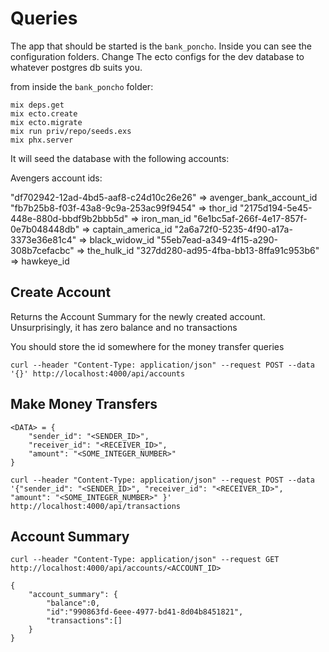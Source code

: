 # Queries

The app that should be started is the `bank_poncho`. Inside you can see the configuration folders.
Change The ecto configs for the dev database to whatever postgres db suits you.

from inside the `bank_poncho` folder:

```
mix deps.get
mix ecto.create
mix ecto.migrate
mix run priv/repo/seeds.exs
mix phx.server
```

It will seed the database with the following accounts:

Avengers account ids:

"df702942-12ad-4bd5-aaf8-c24d10c26e26" => avenger_bank_account_id
"fb7b25b8-f03f-43a8-9c9a-253ac99f9454" => thor_id
"2175d194-5e45-448e-880d-bbdf9b2bbb5d" => iron_man_id
"6e1bc5af-266f-4e17-857f-0e7b048448db" => captain_america_id
"2a6a72f0-5235-4f90-a17a-3373e36e81c4" => black_widow_id
"55eb7ead-a349-4f15-a290-308b7cefacbc" => the_hulk_id
"327dd280-ad95-4fba-bb13-8ffa91c953b6" => hawkeye_id

## Create Account

Returns the Account Summary for the newly created account.
Unsurprisingly, it has zero balance and no transactions

You should store the id somewhere for the money transfer queries

```
curl --header "Content-Type: application/json" --request POST --data '{}' http://localhost:4000/api/accounts
```

## Make Money Transfers

```
<DATA> = {
    "sender_id": "<SENDER_ID>",
    "receiver_id": "<RECEIVER_ID>",
    "amount": "<SOME_INTEGER_NUMBER>" 
}

curl --header "Content-Type: application/json" --request POST --data '{"sender_id": "<SENDER_ID>", "receiver_id": "<RECEIVER_ID>", "amount": "<SOME_INTEGER_NUMBER>" }' http://localhost:4000/api/transactions
```

## Account Summary

```
curl --header "Content-Type: application/json" --request GET http://localhost:4000/api/accounts/<ACCOUNT_ID>
```

```
{
    "account_summary": {
        "balance":0,
        "id":"990863fd-6eee-4977-bd41-8d04b8451821",
        "transactions":[]
    }
}

```